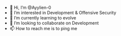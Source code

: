 - 👋 Hi, I’m @Ayylien-0
- 👀 I’m interested in Development & Offensive Security
- 🌱 I’m currently learning to evolve
- 💞️ I’m looking to collaborate on Development
- 📫 How to reach me is to ping me

<!---
Ayylien-0/Ayylien-0 is a ✨ special ✨ repository because its `README.md` (this file) appears on your GitHub profile.
You can click the Preview link to take a look at your changes.
--->
